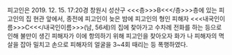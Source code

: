 피고인은 2019. 12. 15. 17:20경 창원시 성산구 <<<층>>>B<<</층>>>층에 있는 피고인의 집 현관 앞에서, 종전에 피고인이 늦은 밤에 피고인의 형인 피해자 <<<내국인이름>>>C<<</내국인이름>>>(남, 56세)의 집에 찾아가고 수차례 전화를 하는 등으로 인해 불만이 생긴 피해자가 이에 항의하기 위해 피고인을 찾아오자 화가 나 피해자의 멱살을 잡아 밀치고 손으로 피해자의 얼굴을 3~4회 때리는 등 폭행하였다.